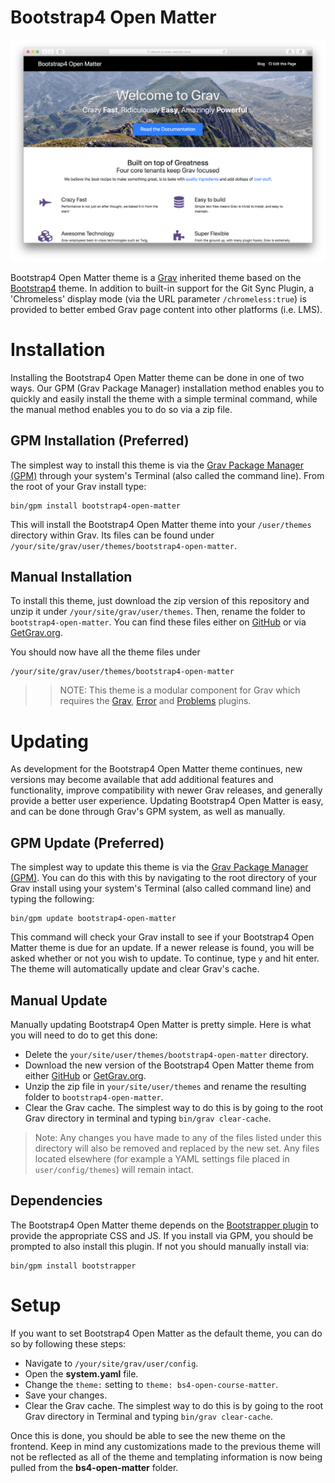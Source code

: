 # Bootstrap4 Open Matter

![Bootstrap4 Open Matter](assets/readme_1.png)

Bootstrap4 Open Matter theme is a [Grav](http://github.com/getgrav/grav) inherited theme based on the [Bootstrap4](https://github.com/trilbymedia/grav-theme-bootstrap4) theme. In addition to built-in support for the Git Sync Plugin, a 'Chromeless' display mode (via the URL parameter `/chromeless:true`) is provided to better embed Grav page content into other platforms (i.e. LMS).

# Installation

Installing the Bootstrap4 Open Matter theme can be done in one of two ways. Our GPM (Grav Package Manager) installation method enables you to quickly and easily install the theme with a simple terminal command, while the manual method enables you to do so via a zip file.

## GPM Installation (Preferred)

The simplest way to install this theme is via the [Grav Package Manager (GPM)](http://learn.getgrav.org/advanced/grav-gpm) through your system's Terminal (also called the command line).  From the root of your Grav install type:

    bin/gpm install bootstrap4-open-matter

This will install the Bootstrap4 Open Matter theme into your `/user/themes` directory within Grav. Its files can be found under `/your/site/grav/user/themes/bootstrap4-open-matter`.

## Manual Installation

To install this theme, just download the zip version of this repository and unzip it under `/your/site/grav/user/themes`. Then, rename the folder to `bootstrap4-open-matter`. You can find these files either on [GitHub](https://github.com/hibbitts-design/grav-theme-bootstrap4-open-matter) or via [GetGrav.org](http://getgrav.org/downloads/themes).

You should now have all the theme files under

    /your/site/grav/user/themes/bootstrap4-open-matter

>> NOTE: This theme is a modular component for Grav which requires the [Grav](http://github.com/getgrav/grav), [Error](https://github.com/getgrav/grav-theme-error) and [Problems](https://github.com/getgrav/grav-plugin-problems) plugins.

# Updating

As development for the Bootstrap4 Open Matter theme continues, new versions may become available that add additional features and functionality, improve compatibility with newer Grav releases, and generally provide a better user experience. Updating Bootstrap4 Open Matter is easy, and can be done through Grav's GPM system, as well as manually.

## GPM Update (Preferred)

The simplest way to update this theme is via the [Grav Package Manager (GPM)](http://learn.getgrav.org/advanced/grav-gpm). You can do this with this by navigating to the root directory of your Grav install using your system's Terminal (also called command line) and typing the following:

    bin/gpm update bootstrap4-open-matter

This command will check your Grav install to see if your Bootstrap4 Open Matter theme is due for an update. If a newer release is found, you will be asked whether or not you wish to update. To continue, type `y` and hit enter. The theme will automatically update and clear Grav's cache.

## Manual Update

Manually updating Bootstrap4 Open Matter is pretty simple. Here is what you will need to do to get this done:

* Delete the `your/site/user/themes/bootstrap4-open-matter` directory.
* Download the new version of the Bootstrap4 Open Matter theme from either [GitHub](https://github.com/hibbitts-design/grav-theme-bootstrap4-open-matter) or [GetGrav.org](http://getgrav.org/downloads/themes).
* Unzip the zip file in `your/site/user/themes` and rename the resulting folder to `bootstrap4-open-matter`.
* Clear the Grav cache. The simplest way to do this is by going to the root Grav directory in terminal and typing `bin/grav clear-cache`.

> Note: Any changes you have made to any of the files listed under this directory will also be removed and replaced by the new set. Any files located elsewhere (for example a YAML settings file placed in `user/config/themes`) will remain intact.

## Dependencies

The Bootstrap4 Open Matter theme depends on the [Bootstrapper plugin](https://github.com/getgrav/grav-plugin-bootstrapper) to provide the appropriate CSS and JS.  If you install via GPM, you should be prompted to also install this plugin.  If not you should manually install via:

    bin/gpm install bootstrapper

# Setup

If you want to set Bootstrap4 Open Matter as the default theme, you can do so by following these steps:

* Navigate to `/your/site/grav/user/config`.
* Open the **system.yaml** file.
* Change the `theme:` setting to `theme: bs4-open-course-matter`.
* Save your changes.
* Clear the Grav cache. The simplest way to do this is by going to the root Grav directory in Terminal and typing `bin/grav clear-cache`.

Once this is done, you should be able to see the new theme on the frontend. Keep in mind any customizations made to the previous theme will not be reflected as all of the theme and templating information is now being pulled from the **bs4-open-matter** folder.

